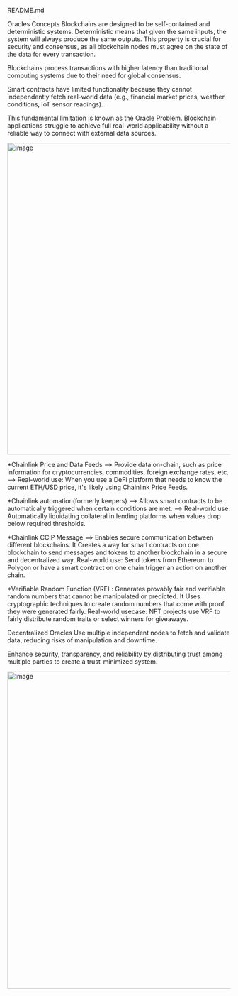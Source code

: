 README.md

Oracles Concepts
Blockchains are designed to be self-contained and deterministic systems. Deterministic means that given the same inputs, the system will always produce the same outputs. This property is crucial for security and consensus, as all blockchain nodes must agree on the state of the data for every transaction.

Blockchains process transactions with higher latency than traditional computing systems due to their need for global consensus.

Smart contracts have limited functionality because they cannot independently fetch real-world data (e.g., financial market prices, weather conditions, IoT sensor readings).

This fundamental limitation is known as the Oracle Problem. Blockchain applications struggle to achieve full real-world applicability without a reliable way to connect with external data sources.

<img width="1600" height="702" alt="image" src="https://github.com/user-attachments/assets/aeb72a88-3f33-4c93-8ca9-1792f2d1c5b1" />


*Chainlink Price and Data Feeds --> Provide data on-chain, such as price information for cryptocurrencies, commodities, foreign exchange rates, etc.
                      --> Real-world use: When you use a DeFi platform that needs to know the current ETH/USD price, it's likely using Chainlink Price Feeds.

*Chainlink automation(formerly keepers) --> Allows smart contracts to be automatically triggered when certain conditions are met.
                                        --> Real-world use: Automatically liquidating collateral in lending platforms when values drop below required thresholds.

*Chainlink CCIP Message ==> Enables secure communication between different blockchains.
It Creates a way for smart contracts on one blockchain to send messages and tokens to another blockchain in a secure and decentralized way.
Real-world use: Send tokens from Ethereum to Polygon or have a smart contract on one chain trigger an action on another chain.

*Verifiable Random Function (VRF) :  Generates provably fair and verifiable random numbers that cannot be manipulated or predicted.
It Uses cryptographic techniques to create random numbers that come with proof they were generated fairly.
Real-world usecase: NFT projects use VRF to fairly distribute random traits or select winners for giveaways.

Decentralized Oracles
Use multiple independent nodes to fetch and validate data, reducing risks of manipulation and downtime.

Enhance security, transparency, and reliability by distributing trust among multiple parties to create a trust-minimized system.

<img width="1600" height="715" alt="image" src="https://github.com/user-attachments/assets/062cfd5b-e879-434d-b2ef-71bf7e96976a" />





